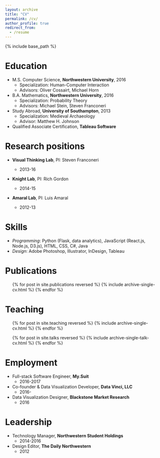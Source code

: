 ```yaml
---
layout: archive
title: "CV"
permalink: /cv/
author_profile: true
redirect_from:
  - /resume
---
```


{% include base_path %}

Education
======
* M.S. Computer Science, **Northwestern University**, 2016
  * Specialization: Human-Computer Interaction
  * Advisors: Oliver Cossairt, Michael Horn
* B.A. Mathematics, **Northwestern University**, 2016
  * Specialization: Probability Theory
  * Advisors: Michael Stein, Steven Franconeri
* Study Abroad, **University of Southampton**, 2013
  * Specialization: Medieval Archaeology
  * Advisor: Matthew H. Johnson
* Qualified Associate Certification, **Tableau Software**

Research positions
======
* **Visual Thinking Lab**, PI: Steven Franconeri
  * 2013-16

* **Knight Lab**, PI: Rich Gordon
  * 2014-15

* **Amaral Lab**, PI: Luis Amaral
  * 2012-13
  
Skills
======
* _Programming_: Python (Flask, data analytics), JavaScript (React.js, Node.js, D3.js), HTML, CSS, C#, Java
* _Design_: Adobe Photoshop, Illustrator, InDesign, Tableau

Publications
======
  <ul>{% for post in site.publications reversed %}
    {% include archive-single-cv.html %}
  {% endfor %}</ul>
  
Teaching
======
  <ul>{% for post in site.teaching reversed %}
    {% include archive-single-cv.html %}
  {% endfor %}
  </ul>
  <ul>{% for post in site.talks reversed %}
    {% include archive-single-talk-cv.html %}
  {% endfor %}</ul>
  
Employment
======
* Full-stack Software Engineer, **My.Suit**
  * 2016-2017
* Co-founder & Data Visualization Developer, **Data Vinci, LLC**
  * 2016-
* Data Visualization Designer, **Blackstone Market Research**
  * 2016

Leadership
======
* Technology Manager, **Northwestern Student Holdings**
  * 2014-2016
* Design Editor, **The Daily Northwestern**
  * 2012
